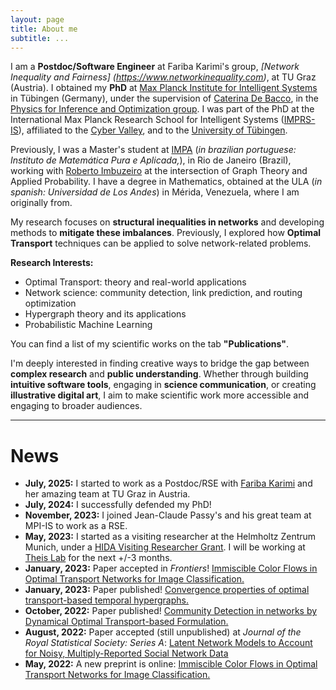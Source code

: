 ```yaml
---
layout: page
title: About me
subtitle: ...
---
```


I am a **Postdoc/Software Engineer** at Fariba Karimi's group, _[Network Inequality and Fairness]
(https://www.networkinequality.com)_, at TU Graz (Austria). I obtained my **PhD** at [Max Planck Institute for Intelligent Systems](https://is.mpg.de/)
in Tübingen (Germany), under the supervision of [Caterina De Bacco](https://www.cdebacco.com/), in the [Physics for Inference and Optimization group](https://pio.is.mpg.de/person/cdebacco). 
I was part of the PhD at the International Max Planck Research School for Intelligent Systems ([IMPRS-IS](https://imprs.is.mpg.de/)), affiliated to the [Cyber Valley](https://cyber-valley.de/), and to the [University of Tübingen](https://uni-tuebingen.de/).

Previously, I was a Master's student at [IMPA](https://impa.br/) (_in brazilian portuguese: Instituto de Matemática Pura e Aplicada,_), in Rio de Janeiro (Brazil), working with [Roberto Imbuzeiro](https://scholar.google.com/citations?hl=es&user=E5NCCUEAAAAJ&view_op=list_works&sortby=pubdate) at the intersection of Graph Theory and Applied Probability. I have a degree in Mathematics, obtained at the ULA (_in spanish: Universidad de Los Andes_) in Mérida, Venezuela, where I am originally from.

My research focuses on **structural inequalities in networks** and developing methods to **mitigate these imbalances**. Previously, I explored how **Optimal Transport** techniques can be applied to solve network-related problems.

**Research Interests:**

* Optimal Transport: theory and real-world applications
* Network science: community detection, link prediction, and routing optimization
* Hypergraph theory and its applications
* Probabilistic Machine Learning

You can find a list of my scientific works on the tab **"Publications"**.   

I'm deeply interested in finding creative ways to bridge the gap between **complex research** and **public understanding**. Whether through building **intuitive software tools**, engaging in **science communication**, or creating **illustrative digital art**, I aim to make scientific work more accessible and engaging to broader audiences.
___

# News
- **July, 2025:** I started to work as a Postdoc/RSE with [Fariba Karimi](https://www.networkinequality.com) and her amazing team at TU Graz in Austria.
- **July, 2024:** I successfully defended my PhD! 
- **November, 2023:** I joined Jean-Claude Passy's and his great team at MPI-IS to work as a RSE.
- **May, 2023:** I started as a visiting researcher at the Helmholtz Zentrum Munich, under a [HIDA Visiting Researcher Grant](https://www.helmholtz-hida.de/en/new-horizons/hida-visiting-program/). I will be working at [Theis Lab](https://www.helmholtz-munich.de/en/icb/research-groups/theis-lab) for the next +/-3 months.
- **January, 2023:** Paper accepted in _Frontiers_! [Immiscible Color Flows in Optimal Transport Networks for Image Classification.](https://aleable.github.io/publication/996_lonardi2022immiscible)
- **January, 2023:** Paper published! [Convergence properties of optimal transport-based temporal hypergraphs.](https://appliednetsci.springeropen.com/articles/10.1007/s41109-022-00529-0) 
- **October, 2022:** Paper published! [Community Detection in networks by Dynamical Optimal Transport-based Formulation.](https://www.nature.com/articles/s41598-022-20986-y)
- **August, 2022:** Paper accepted (still unpublished) at _Journal of the Royal Statistical Society: Series A_: [Latent Network Models to Account for Noisy, Multiply-Reported Social Network Data](https://arxiv.org/pdf/2112.11396.pdf)
- **May, 2022:** A new preprint is online: [Immiscible Color Flows in Optimal Transport Networks for Image Classification.](https://aleable.github.io/publication/996_lonardi2022immiscible)

